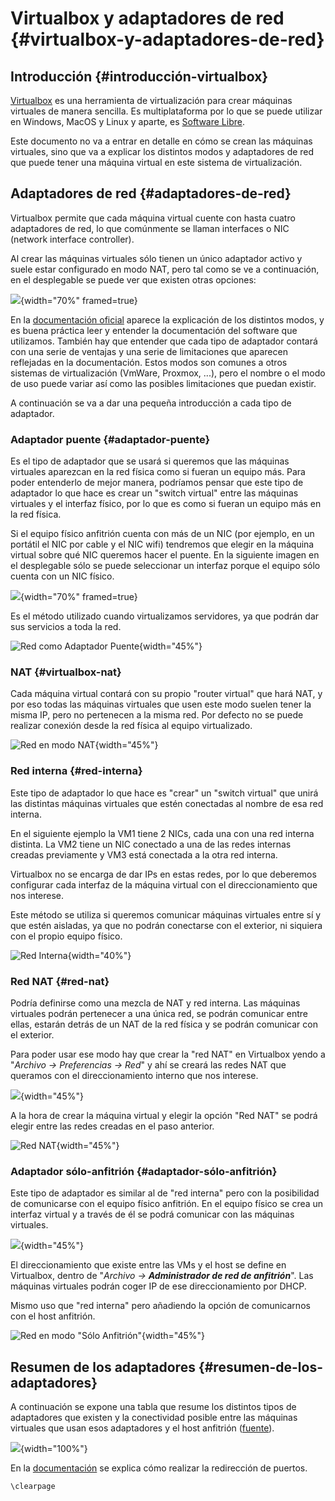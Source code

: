 
# Virtualbox y adaptadores de red {#virtualbox-y-adaptadores-de-red}

## Introducción {#introducción-virtualbox}

[Virtualbox](https://www.virtualbox.org/) es una herramienta de virtualización para crear máquinas virtuales de manera sencilla. Es multiplataforma por lo que se puede utilizar en Windows, MacOS y Linux y aparte, es [Software Libre](#software_libre).

Este documento no va a entrar en detalle en cómo se crean las máquinas virtuales, sino que va a explicar los distintos modos y adaptadores de red que puede tener una máquina virtual en este sistema de virtualización.

## Adaptadores de red {#adaptadores-de-red}

Virtualbox permite que cada máquina virtual cuente con hasta cuatro adaptadores de red, lo que comúnmente se llaman interfaces o NIC (network interface controller).

Al crear las máquinas virtuales sólo tienen un único adaptador activo y suele estar configurado en modo NAT, pero tal como se ve a continuación, en el desplegable se puede ver que existen otras opciones:

![](img/anexos/virtualbox_networking/virtualbox_1.png){width="70%" framed=true}

En la [documentación oficial](https://www.virtualbox.org/manual/ch06.html) aparece la explicación de los distintos modos, y es buena práctica leer y entender la documentación del software que utilizamos. También hay que entender que cada tipo de adaptador contará con una serie de ventajas y una serie de limitaciones que aparecen reflejadas en la documentación. Estos modos son comunes a otros sistemas de virtualización (VmWare, Proxmox, ...), pero el nombre o el modo de uso puede variar así como las posibles limitaciones que puedan existir.

A continuación se va a dar una pequeña introducción a cada tipo de adaptador.

### Adaptador puente {#adaptador-puente}

Es el tipo de adaptador que se usará si queremos que las máquinas virtuales aparezcan en la red física como si fueran un equipo más. Para poder entenderlo de mejor manera, podríamos pensar que este tipo de adaptador lo que hace es crear un "switch virtual" entre las máquinas virtuales y el interfaz físico, por lo que es como si fueran un equipo más en la red física.

Si el equipo físico anfitrión cuenta con más de un NIC (por ejemplo, en un portátil el NIC por cable y el NIC wifi) tendremos que elegir en la máquina virtual sobre qué NIC queremos hacer el puente. En la siguiente imagen en el desplegable sólo se puede seleccionar un interfaz porque el equipo sólo cuenta con un NIC físico.

![](img/anexos/virtualbox_networking/virtualbox_2.png){width="70%" framed=true}

Es el método utilizado cuando virtualizamos servidores, ya que podrán dar sus servicios a toda la red.

![Red como Adaptador Puente](img/anexos/virtualbox_networking/virtualbox-bridge.png){width="45%"}


### NAT {#virtualbox-nat}

Cada máquina virtual contará con su propio "router virtual" que hará NAT, y por eso todas las máquinas virtuales que usen este modo suelen tener la misma IP, pero no pertenecen a la misma red.
Por defecto no se puede realizar conexión desde la red física al equipo virtualizado.


![Red en modo NAT](img/anexos/virtualbox_networking/virtualbox-NAT.png){width="45%"}


### Red interna {#red-interna}

Este tipo de adaptador lo que hace es "crear" un "switch virtual" que unirá las distintas máquinas virtuales que estén conectadas al nombre de esa red interna.

En el siguiente ejemplo la VM1 tiene 2 NICs, cada una con una red interna distinta. La VM2 tiene un NIC conectado a una de las redes internas creadas previamente y VM3 está conectada a la otra red interna.

Virtualbox no se encarga de dar IPs en estas redes, por lo que deberemos configurar cada interfaz de la máquina virtual con el direccionamiento que nos interese.

Este método se utiliza si queremos comunicar máquinas virtuales entre sí y que estén aisladas, ya que no podrán conectarse con el exterior, ni siquiera con el propio equipo físico.


![Red Interna](img/anexos/virtualbox_networking/virtualbox-red_interna.png){width="40%"}


### Red NAT {#red-nat}

Podría definirse como una mezcla de NAT y red interna. Las máquinas virtuales podrán pertenecer a una única red, se podrán comunicar entre ellas, estarán detrás de un NAT de la red física y se podrán comunicar con el exterior.

Para poder usar ese modo hay que crear la "red NAT" en Virtualbox yendo a "*Archivo → Preferencias → Red*" y ahí se creará las redes NAT que queramos con el direccionamiento interno que nos interese.


![](img/anexos/virtualbox_networking/virtualbox-red-NAT_config.png){width="45%"}


A la hora de crear la máquina virtual y elegir la opción "Red NAT" se podrá elegir entre las redes creadas en el paso anterior.


![Red NAT](img/anexos/virtualbox_networking/virtualbox-red-NAT.png){width="45%"}


### Adaptador sólo-anfitrión {#adaptador-sólo-anfitrión}

Este tipo de adaptador es similar al de "red interna" pero con la posibilidad de comunicarse con el equipo físico anfitrión. En el equipo físico se crea un interfaz virtual y a través de él se podrá comunicar con las máquinas virtuales.



![](img/anexos/virtualbox_networking/virtualbox-host_only_nic.png){width="45%"}


El direccionamiento que existe entre las VMs y el host se define en Virtualbox, dentro de "*Archivo → **Administrador de red de anfitrión***". Las máquinas virtuales podrán coger IP de ese direccionamiento por DHCP.

Mismo uso que "red interna" pero añadiendo la opción de comunicarnos con el host anfitrión.


![Red en modo "Sólo Anfitrión"](img/anexos/virtualbox_networking/virtualbox-host_only.png){width="45%"}


## Resumen de los adaptadores {#resumen-de-los-adaptadores}

A continuación se expone una tabla que resume los distintos tipos de adaptadores que existen y la conectividad posible entre las máquinas virtuales que usan esos adaptadores y el host anfitrión ([fuente](https://www.virtualbox.org/manual/ch06.html#networkingmodes)).


![](img/anexos/virtualbox_networking/virtualbox_tabla.png){width="100%"}


En la [documentación](https://www.virtualbox.org/manual/ch06.html#natforward) se explica cómo realizar la redirección de puertos.

```{=latex}
\clearpage
```
